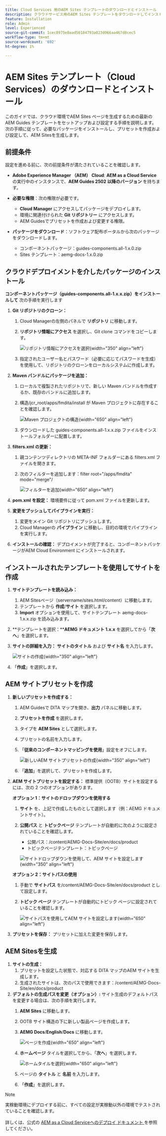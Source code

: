 ```yaml
---
title: Cloud Services 用のAEM Sites テンプレートのダウンロードとインストール
description: クラウドサービス用のAEM Sites テンプレートをダウンロードしてインストールする方法を説明します
feature: Installation
role: Admin
level: Experienced
source-git-commit: 1cec8975e8aad56184793a023d066aa467d8cec5
workflow-type: tm+mt
source-wordcount: '692'
ht-degree: 1%

---
```


# AEM Sites テンプレート（Cloud Services）のダウンロードとインストール

このガイドでは、クラウド環境でAEM Sites ページを生成するための最新のAEM Guides テンプレートをセットアップおよび設定する手順を説明します。 次の手順に従って、必要なパッケージをインストールし、プリセットを作成および設定して、AEM Sitesを生成します。

## 前提条件

設定を進める前に、次の前提条件が満たされていることを確認します。

- **Adobe Experience Manager （AEM） Cloud**: **AEM as a Cloud Service** の実行中のインスタンスで、**AEM Guides 2502 以降のバージョン** を持ちます。

- **必要な権限**：次の権限が必要です。

   - **Cloud Manager** にアクセスしてパッケージをデプロイします。
   - 環境に関連付けられた **Git リポジトリー** にアクセスします。
   - AEM Guidesでプリセットを作成および変更する権限。

- **パッケージをダウンロード**：ソフトウェア配布ポータルから次のパッケージをダウンロードします。

   - コンポーネントパッケージ：guides-components.all-1.x.0.zip
   - Sites テンプレート：aemg-docs-1.x.0.zip

## クラウドデプロイメントを介したパッケージのインストール

**コンポーネントパッケージ（guides-components.all-1.x.x.zip）をインストールして** 次の手順を実行します

1. **Git リポジトリのクローン：**
   1. Cloud Managerの左側のパネルで **リポジトリ** に移動します。
   2. **リポジトリ情報にアクセス** を選択し、Git clone コマンドをコピーします。

      ![ リポジトリ情報にアクセスを選択 ](/help/product-guide/knowledge-base/kb-articles/assets/publishing/access-repo.png){width="350" align="left"}

   3. 指定されたユーザー名とパスワード（必要に応じてパスワードを生成）を使用して、リポジトリのクローンをローカルシステムに作成します。
2. **Maven バンドルにパッケージを追加：**
   1. ローカルで複製されたリポジトリで、新しい Maven バンドルを作成するか、既存のバンドルに追加します。
   2. 構造/jcr_root/apps/fmdita/install が Maven プロジェクトに存在することを確認します。

      ![Maven プロジェクトの構造 ](/help/product-guide/knowledge-base/kb-articles/assets/publishing/maven-structure.png){width="650" align="left"}


   3. ダウンロードした guides-components.all-1.x.x.zip ファイルをインストールフォルダーに配置します。

3. **filters.xml の更新：**

   1. 親コンテンツディレクトリの META-INF フォルダーにある filters.xml ファイルを開きます。
   2. 次のフィルターを追加します：filter root=&quot;/apps/fmdita&quot; mode=&quot;merge&quot;/


      ![ フィルターを追加 ](/help/product-guide/knowledge-base/kb-articles/assets/publishing/add-filter-xml.png){width="650" align="left"}


4. **pom.xml を設定：** 環境要件に従って pom.xml ファイルを更新します。
5. **変更をプッシュしてパイプラインを実行：**
   1. 変更をメイン Git リポジトリにプッシュします。
   2. Cloud Managerの **パイプライン** に移動し、目的の環境でパイプラインを実行します。
6. **インストールの確認：** デプロイメントが完了すると、コンポーネントパッケージがAEM Cloud Environment にインストールされます。

## インストールされたテンプレートを使用してサイトを作成

1. **サイトテンプレートを読み込み：**
   1. AEM Sitesページ（servername/sites.html/content）に移動します。
   2. テンプレートから **作成**/**サイト** を選択します。
   3. **Import** オプションを使用して、サイトテンプレート aemg-docs-1.x.x.zip を読み込みます。
2. **テンプレートを選択：****AEMG ドキュメント 1.x.x** を選択してから「**次へ**」を選択します。
3. **サイトの詳細を入力：** **サイトのタイトル** および **サイト名** を入力します。

   ![サイトの作成](/help/product-guide/knowledge-base/kb-articles/assets/publishing/create-site.png){width="350" align="left"}

4. 「**作成**」を選択します。

## AEM サイトプリセットを作成

1. **新しいプリセットを作成する：**
   1. AEM Guidesで DITA マップを開き、**出力** パネルに移動します。
   2. **プリセットを作成** を選択します。
   3. タイプを **AEM Sites** として選択します。
   4. プリセットの名前を入力します。
   5. 「**従来のコンポーネントマッピングを使用**」設定をオフにします。

      ![ 新しいAEM サイトプリセットの作成 ](/help/product-guide/knowledge-base/kb-articles/assets/publishing/create-new-output-preset.png){width="350" align="left"}

   6. 「**追加**」を選択して、プリセットを作成します。
2. **AEM サイトプリセットを設定する：** 標準提供（OOTB）サイトを設定するには、次の 2 つのオプションがあります。

   **オプション 1：サイトのドロップダウンを使用する**

   1. **サイト** を、上記で作成したものとして選択します（例：AEMG ドキュメントサイト）。
   2. **公開パス** と **トピックページ** テンプレートが自動的に次のように設定されていることを確認します。
      - 公開パス：/content/AEMG-Docs-Site/en/docs/product
      - トピックページテンプレート：トピックページ

      ![ サイトドロップダウンを使用して、AEM サイトを設定します ](/help/product-guide/knowledge-base/kb-articles/assets/publishing/use-site-dropdown-cs.png){width="350" align="left"}

   **オプション 2：サイトパスの使用**

   1. 手動で **サイトパス** を/content/AEMG-Docs-Site/en/docs/product として設定します。
   2. **トピック ページ** テンプレートが自動的にトピック ページに設定されていることを確認します。

      ![ サイトパスを使用してAEM サイトを設定します ](/help/product-guide/knowledge-base/kb-articles/assets/publishing/use-site-path-cs.png){width="650" align="left"}

3. **プリセットを保存：** プリセットに加えた変更を保存します。

## AEM Sitesを生成

1. **サイトの生成：**
   1. プリセットを設定した状態で、対応する DITA マップのAEM サイトを生成します。
   2. 生成されたサイトは、次のパスで使用できます：/content/AEMG-Docs-Site/en/docs/product
2. **デフォルトの生成パスを変更（オプション）:** サイト生成のデフォルトパスを変更する場合は、次の手順を実行します。
   1. **AEM Sites** に移動します。
   2. OOTB サイト構造の下に新しい製品ページを作成します。
   3. **AEMG Docs**/**English**/**Docs** に移動します。

      ![ページを作成](/help/product-guide/knowledge-base/kb-articles/assets/publishing/create-page-cs.png){width="650" align="left"}

   4. **ホームページ** タイルを選択してから、「**次へ**」を選択します。

      ![ ホームタイルを選択 ](/help/product-guide/knowledge-base/kb-articles/assets/publishing/home-tile-cs.png){width="650" align="left"}

   5. ページの **タイトル** と **名前** を入力します。
   6. 「**作成**」を選択します。

>[!NOTE]
>
> 実稼動環境にデプロイする前に、すべての設定が実稼動以外の環境でテストされていることを確認します。 <br><br> 詳しくは、公式の [AEM as a Cloud Serviceへのデプロイ ドキュメント ](https://experienceleague.adobe.com/en/docs/experience-manager-cloud-service/content/implementing/deploying/overview) を参照してください。
